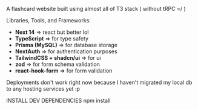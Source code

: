 A flashcard website built using almost all of T3 stack ( without tRPC =/ )

Libraries, Tools, and Frameworks:
- **Next 14** => react but better lol
- **TypeScript** => for type safety
- **Prisma (MySQL)** => for database storage
- **NextAuth** => for authentication purposes 
- **TailwindCSS + shadcn/ui** => for ui 
- **zod** => for form schema validation
- **react-hook-form** => for form validation

Deployments don't work right now because I haven't migrated my local db to any hosting services yet :p

INSTALL DEV DEPENDENCIES
npm install

